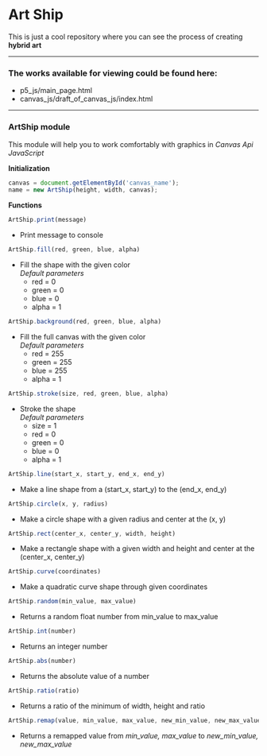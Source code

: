 # Art Ship

This is just a cool repository where you can see the process of creating **hybrid art**

---

### The works available for viewing could be found here:
- p5_js/main_page.html
- canvas_js/draft_of_canvas_js/index.html

---

### **ArtShip** module
This module will help you to work comfortably with graphics in *Canvas Api JavaScript*

**Initialization**

```javascript
canvas = document.getElementById('canvas_name');
name = new ArtShip(height, width, canvas);
```

**Functions**

```javascript
ArtShip.print(message)
```
- Print message to console


```javascript
ArtShip.fill(red, green, blue, alpha)
```
- Fill the shape with the given color <br>
  *Default parameters*
    - red = 0
    - green = 0
    - blue = 0
    - alpha = 1

```javascript
ArtShip.background(red, green, blue, alpha)
```
- Fill the full canvas with the given color <br>
  *Default parameters*
  - red = 255
  - green = 255
  - blue = 255
  - alpha = 1

```javascript
ArtShip.stroke(size, red, green, blue, alpha)
```
- Stroke the shape <br>
  *Default parameters*
  - size = 1
  - red = 0
  - green = 0
  - blue = 0
  - alpha = 1
    
```javascript
ArtShip.line(start_x, start_y, end_x, end_y)

```
- Make a line shape from a (start_x, start_y) to the (end_x, end_y)

```javascript
ArtShip.circle(x, y, radius)
```
- Make a circle shape with a given radius and center at the (x, y)

```javascript
ArtShip.rect(center_x, center_y, width, height)
```
- Make a rectangle shape with a given width and height and center at the (center_x, center_y)

```javascript
ArtShip.curve(coordinates)
```
- Make a quadratic curve shape through given coordinates

```javascript
ArtShip.random(min_value, max_value)
```
- Returns a random float number from min_value to max_value

```javascript
ArtShip.int(number)
```
- Returns an integer number

```javascript
ArtShip.abs(number)
```
- Returns the absolute value of a number

```javascript
ArtShip.ratio(ratio)
```
- Returns a ratio of the minimum of width, height and ratio

```javascript
ArtShip.remap(value, min_value, max_value, new_min_value, new_max_value)
```
- Returns a remapped value from *min_value, max_value* to *new_min_value, new_max_value*